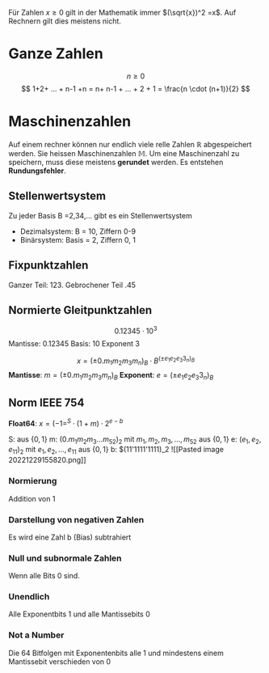 Für Zahlen $x\geq 0$ gilt in der Mathematik immer $(\sqrt{x})^2 =x$. Auf Rechnern gilt dies meistens nicht.

# Ganze Zahlen
$$ n \geq 0 $$
$$
1+2+ ... + n-1 +n = n+ n-1 + ... + 2 + 1 = \frac{n \cdot (n+1)}{2}
$$
# Maschinenzahlen
Auf einem rechner können nur endlich viele relle Zahlen $\mathbb{R}$ abgespeichert werden. Sie heissen Maschinenzahlen $\mathbb{M}$.
Um eine Maschinenzahl zu speichern, muss diese meistens **gerundet** werden. Es entstehen **Rundungsfehler**.

## Stellenwertsystem
Zu jeder Basis B =2,34,... gibt es ein Stellenwertsystem
- Dezimalsystem: B = 10, Ziffern 0-9
- Binärsystem: Basis = 2, Ziffern 0, 1

## Fixpunktzahlen

Ganzer Teil: 123.
Gebrochener Teil .45

## Normierte Gleitpunktzahlen
$$ 0.12345 \cdot 10^3$$Mantisse: 0.12345
Basis: 10
Exponent 3

$$
x = (\pm 0.m_1 m_2 m_3 m_n)_B \cdot B^{(\pm e_1 e_2 e_3 3_n)_B}
$$
**Mantisse**: $m=(\pm 0.m_1 m_2 m_3 m_n)_B$
**Exponent**: $e =(\pm e_1 e_2 e_3 3_n)_B$

## Norm IEEE 754

**Float64**: $x=(-1=^S \cdot (1+m) \cdot 2^{e-b}$

S: aus $\{0,1\}$
m: $(0.m_1 m_2 m_3 ... m_{52})_2$ mit $m_1, m_2, m_3,..., m_{52}$ aus $\{0, 1\}$
e: $(e_1,e_2,e_{11})_2$ mit $e_1, e_2, ..., e_{11}$ aus $\{0,1\}$ 
b: $(11'1111'1111)_2
![[Pasted image 20221229155820.png]]

### Normierung
Addition von 1

### Darstellung von negativen Zahlen
Es wird eine Zahl b (Bias) subtrahiert

### Null und subnormale Zahlen
Wenn alle Bits 0 sind.

### Unendlich
Alle Exponentbits 1 und alle Mantissebits 0

### Not a Number
Die 64 Bitfolgen mit Exponentenbits alle 1 und mindestens einem Mantissebit verschieden von 0